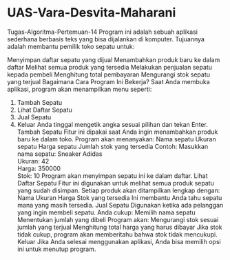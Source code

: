 # UAS-Vara-Desvita-Maharani
Tugas-Algoritma-Pertemuan-14 Program ini adalah sebuah aplikasi sederhana berbasis teks yang bisa dijalankan di komputer. Tujuannya adalah membantu pemilik toko sepatu untuk:

Menyimpan daftar sepatu yang dijual
Menambahkan produk baru ke dalam daftar
Melihat semua produk yang tersedia
Melakukan penjualan sepatu kepada pembeli
Menghitung total pembayaran
Mengurangi stok sepatu yang terjual Bagaimana Cara Program Ini Bekerja? Saat Anda membuka aplikasi, program akan menampilkan menu seperti:
1. Tambah Sepatu  
2. Lihat Daftar Sepatu  
3. Jual Sepatu  
4. Keluar
Anda tinggal mengetik angka sesuai pilihan dan tekan Enter.
Tambah Sepatu Fitur ini dipakai saat Anda ingin menambahkan produk baru ke dalam toko. Program akan menanyakan:
Nama sepatu
Ukuran sepatu
Harga sepatu
Jumlah stok yang tersedia Contoh:
Masukkan nama sepatu: Sneaker Adidas  
Ukuran: 42  
Harga: 350000  
Stok: 10
Program akan menyimpan sepatu ini ke dalam daftar.
Lihat Daftar Sepatu Fitur ini digunakan untuk melihat semua produk sepatu yang sudah disimpan. Setiap produk akan ditampilkan lengkap dengan:
Nama
Ukuran
Harga
Stok yang tersedia Ini membantu Anda tahu sepatu mana yang masih tersedia.
Jual Sepatu Digunakan ketika ada pelanggan yang ingin membeli sepatu. Anda cukup:
Memilih nama sepatu
Menentukan jumlah yang dibeli Program akan:
Mengurangi stok sesuai jumlah yang terjual
Menghitung total harga yang harus dibayar Jika stok tidak cukup, program akan memberitahu bahwa stok tidak mencukupi.
Keluar Jika Anda selesai menggunakan aplikasi, Anda bisa memilih opsi ini untuk menutup program.
